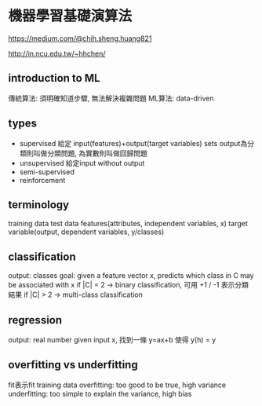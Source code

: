 # 機器學習基礎演算法
https://medium.com/@chih.sheng.huang821

http://in.ncu.edu.tw/~hhchen/

## introduction to ML
傳統算法: 須明確知道步驟, 無法解決複雜問題
ML算法: data-driven
## types
* supervised
給定 input(features)+output(target variables) sets
output為分類則叫做分類問題, 為實數則叫做回歸問題
* unsupervised
給定input without output
* semi-supervised
* reinforcement

## terminology
training data
test data
features(attributes, independent variables, x)
target variable(output, dependent variables, y/classes)

## classification
output: classes
goal: given a feature vector x, predicts which class in C may be associated with x
if |C| = 2 -> binary classification, 可用 +1 / -1 表示分類結果
if |C| > 2 -> multi-class classification

## regression
output: real number
given input x, 找到一條 y=ax+b 使得 y(h) = y

## overfitting vs underfitting
fit表示fit training data
overfitting: too good to be true, high variance
underfitting: too simple to explain the variance, high bias

